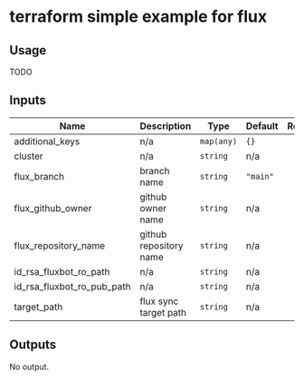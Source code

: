 # terraform simple example for flux

## Usage
TODO
<!-- BEGINNING OF PRE-COMMIT-TERRAFORM DOCS HOOK -->
## Inputs

| Name | Description | Type | Default | Required |
|------|-------------|------|---------|:--------:|
| additional\_keys | n/a | `map(any)` | `{}` | no |
| cluster | n/a | `string` | n/a | yes |
| flux\_branch | branch name | `string` | `"main"` | no |
| flux\_github\_owner | github owner name | `string` | n/a | yes |
| flux\_repository\_name | github repository name | `string` | n/a | yes |
| id\_rsa\_fluxbot\_ro\_path | n/a | `string` | n/a | yes |
| id\_rsa\_fluxbot\_ro\_pub\_path | n/a | `string` | n/a | yes |
| target\_path | flux sync target path | `string` | n/a | yes |

## Outputs

No output.

<!-- END OF PRE-COMMIT-TERRAFORM DOCS HOOK -->
